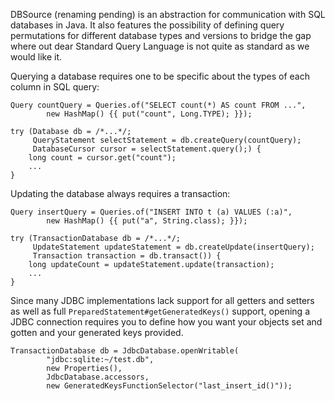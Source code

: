 DBSource (renaming pending) is an abstraction for communication with SQL databases in Java. It also features the
possibility of defining query permutations for different database types and versions to bridge the gap where out dear
Standard Query Language is not quite as standard as we would like it.

Querying a database requires one to be specific about the types of each column in SQL query:

    Query countQuery = Queries.of("SELECT count(*) AS count FROM ...",
            new HashMap() {{ put("count", Long.TYPE); }});
    
    try (Database db = /*...*/;
         QueryStatement selectStatement = db.createQuery(countQuery);
         DatabaseCursor cursor = selectStatement.query();) {
        long count = cursor.get("count");
        ...
    }
    
Updating the database always requires a transaction:

    Query insertQuery = Queries.of("INSERT INTO t (a) VALUES (:a)",
            new HashMap() {{ put("a", String.class); }});
    
    try (TransactionDatabase db = /*...*/;
         UpdateStatement updateStatement = db.createUpdate(insertQuery);
         Transaction transaction = db.transact()) {
        long updateCount = updateStatement.update(transaction);
        ...
    }
    
Since many JDBC implementations lack support for all getters and setters as well as full
`PreparedStatement#getGeneratedKeys()` support, opening a JDBC connection requires you to define how you want your
objects set and gotten and your generated keys provided.

    TransactionDatabase db = JdbcDatabase.openWritable(
            "jdbc:sqlite:~/test.db",
            new Properties(),
            JdbcDatabase.accessors,
            new GeneratedKeysFunctionSelector("last_insert_id()"));
